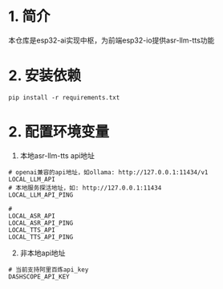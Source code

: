 # 1. 简介
本仓库是esp32-ai实现中枢，为前端esp32-io提供asr-llm-tts功能

# 2. 安装依赖
```
pip install -r requirements.txt
```

# 2. 配置环境变量
1. 本地asr-llm-tts api地址
```
# openai兼容的api地址，如ollama: http://127.0.0.1:11434/v1
LOCAL_LLM_API
# 本地服务探活地址，如: http://127.0.0.1:11434
LOCAL_LLM_API_PING

# 
LOCAL_ASR_API
LOCAL_ASR_API_PING
LOCAL_TTS_API
LOCAL_TTS_API_PING
```

2. 非本地api地址
```
# 当前支持阿里百炼api_key
DASHSCOPE_API_KEY
```
